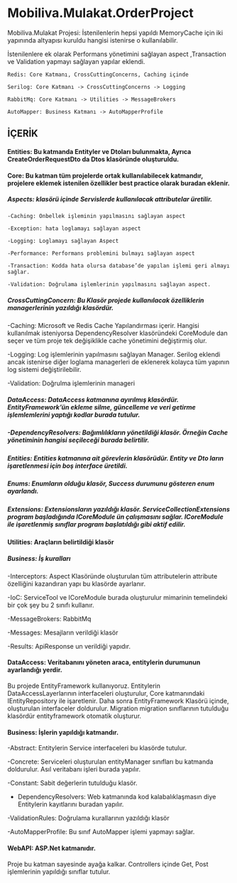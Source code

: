 # Mobiliva.Mulakat.OrderProject


Mobiliva.Mulakat Projesi: İstenilenlerin hepsi yapıldı MemoryCache için iki yapınında altyapısı kuruldu hangisi istenirse o kullanılabilir.

İstenilenlere ek olarak Performans yönetimini sağlayan aspect ,Transaction ve Validation yapmayı sağlayan yapılar eklendi.

	Redis: Core Katmanı, CrossCuttingConcerns, Caching içinde
	
	Serilog: Core Katmanı -> CrossCuttingConcerns -> Logging
	
	RabbitMq: Core Katmanı -> Utilities -> MessageBrokers
	
	AutoMapper: Business Katmanı -> AutoMapperProfile


## İÇERİK
#### Entities: Bu katmanda Entityler ve Dtoları bulunmakta, Ayrıca CreateOrderRequestDto da Dtos klasöründe  oluşturuldu.

#### Core: Bu katman tüm projelerde ortak kullanılabilecek katmandır, projelere eklemek istenilen özellikler best practice olarak buradan eklenir. 

##### Aspects: klasörü içinde Servislerde kullanılacak attributelar üretilir. 

	-Caching: Önbellek işleminin yapılmasını sağlayan aspect
	
	-Exception: hata loglamayı sağlayan aspect
	
	-Logging: Loglamayı sağlayan Aspect
	
	-Performance: Performans problemini bulmayı sağlayan aspect
	
	-Transaction: Kodda hata olursa database’de yapılan işlemi geri almayı sağlar.
	
	-Validation: Doğrulama işlemlerinin yapılmasını sağlayan aspect.
	
##### CrossCuttingConcern: Bu Klasör projede kullanılacak özelliklerin managerlerinin yazıldığı klasördür.

-Caching: Microsoft ve Redis Cache Yapılandırması içerir. Hangisi kullanılmak isteniyorsa DependencyResolver klasöründeki CoreModule dan seçer ve tüm proje tek değişiklikle cache yönetimini değiştirmiş olur. 

-Logging: Log işlemlerinin yapılmasını sağlayan Manager. Serilog eklendi ancak istenirse diğer loglama managerleri de eklenerek kolayca tüm yapının log sistemi değiştirilebilir. 

-Validation: Doğrulma işlemlerinin manageri

##### DataAccess: DataAccess katmanına ayırılmış klasördür. EntityFramework’ün ekleme silme, güncelleme ve veri getirme işlemlemlerini yaptığı kodlar burada tutulur.

##### -DependencyResolvers: Bağımlılıkların yönetildiği klasör. Örneğin Cache yönetiminin hangisi seçileceği burada belirtilir.

##### Entities: Entities katmanına ait görevlerin klasörüdür. Entity ve Dto ların işaretlenmesi için boş interface üretildi.

##### Enums: Enumların olduğu klasör, Success durumunu gösteren enum ayarlandı.

##### Extensions: Extensionsların yazıldığı klasör. ServiceCollectionExtensions program başladığında ICoreModule ün çalışmasını sağlar. ICoreModule ile işaretlenmiş sınıflar program başlatıldığı gibi aktif edilir.


#### Utilities: Araçların belirtildiği klasör

##### Business: İş kuralları
		
-Interceptors: Aspect Klasöründe oluşturulan tüm attributelerin attribute özelliğini kazandıran yapı bu klasörde ayarlanır.

-IoC: ServiceTool ve ICoreModule burada oluşturulur mimarinin temelindeki bir çok şey bu 2 sınıfı kullanır.

-MessageBrokers: RabbitMq

-Messages: Mesajların verildiği klasör

-Results: ApiResponse un verildiği yapıdır.

#### DataAccess: Veritabanını yöneten araca, entitylerin durumunun ayarlandığı yerdir.

Bu projede EntityFramework kullanıyoruz. Entitylerin DataAccessLayerlarının interfaceleri oluşturulur, Core katmanındaki IEntityRepository ile işaretlenir. Daha sonra EntityFramework Klasörü içinde, oluşturulan interfaceler doldurulur. Migration migration sınıflarının tutulduğu klasördür entityframework otomatik oluşturur.


#### Business: İşlerin yapıldığı katmandır.

-Abstract: Entitylerin Service interfaceleri bu klasörde tutulur.
	
-Concrete: Serviceleri oluşturulan entityManager sınıfları bu katmanda doldurulur. Asıl 
veritabanı işleri burada yapılır.

-Constant: Sabit değerlerin tutulduğu klasör.

- DependencyResolvers: Web katmanında kod kalabalıklaşmasın diye Entitylerin kayıtlarını buradan yapılır.

-ValidationRules: Doğrulama kurallarının yazıldığı klasör

-AutoMapperProfile: Bu sınıf AutoMapper işlemi yapmayı sağlar.

#### WebAPI: ASP.Net katmanıdır.

Proje bu katman sayesinde ayağa kalkar. Controllers içinde Get, Post işlemlerinin yapıldığı sınıflar tutulur.
